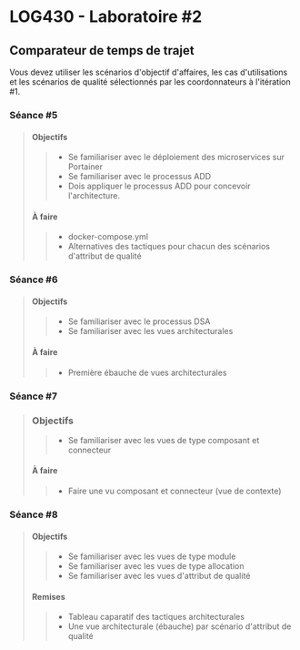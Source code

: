 # LOG430 - Laboratoire #2
## Comparateur de temps de trajet
Vous devez utiliser les scénarios d'objectif d'affaires, les cas d'utilisations et les scénarios de qualité sélectionnés par les coordonnateurs à l'itération #1. 
 
### Séance #5
>#### Objectifs
>>- Se familiariser avec le déploiement des microservices sur Portainer
>>- Se familiariser avec le processus ADD
>>- Dois appliquer le processus ADD pour concevoir l'architecture.
>#### À faire
>>- docker-compose.yml
>>- Alternatives des tactiques pour chacun des scénarios d'attribut de qualité
### Séance #6
>#### Objectifs
>>- Se familiariser avec le processus DSA
>>- Se familiariser avec les vues architecturales
>#### À faire
>>- Première ébauche de vues architecturales

### Séance #7
>### Objectifs 
>>- Se familiariser avec les vues de type composant et connecteur
>#### À faire
>>- Faire une vu composant et connecteur (vue de contexte)

### Séance #8
> #### Objectifs
>>- Se familiariser avec les vues de type module
>>- Se familiariser avec les vues de type allocation
>>- Se familiariser avec les vues d'attribut de qualité
>#### Remises
>>- Tableau caparatif des tactiques architecturales
>>- Une vue architecturale (ébauche) par scénario d'attribut de qualité